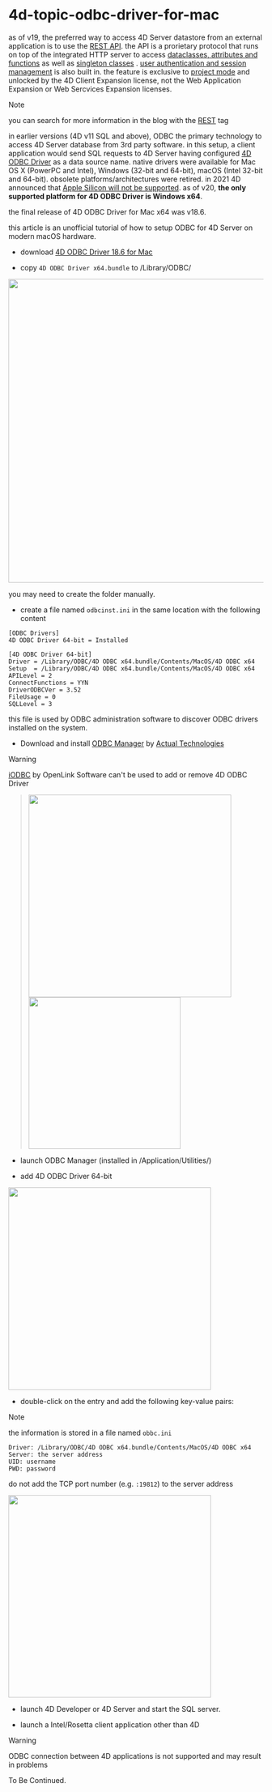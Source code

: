 # 4d-topic-odbc-driver-for-mac

as of v19, the preferred way to access 4D Server datastore from an external application is to use the [REST API](https://developer.4d.com/docs/REST/REST_requests). the API is a prorietary protocol that runs on top of the integrated HTTP server to access [dataclasses, attributes and functions](https://developer.4d.com/docs/REST/manData) as well as [singleton classes](https://developer.4d.com/docs/Concepts/classes#singleton-classes) . [user authentication and session management](https://developer.4d.com/docs/REST/authUsers) is also built in. the feature is exclusive to [project mode](https://doc.4d.com/4Dv20/4D/20.2/Converting-databases-to-projects.300-6750126.en.html) and unlocked by the 4D Client Expansion license, not the Web Application Expansion or Web Sercvices Expansion licenses.

> [!NOTE]
 you can search for more information in the blog with the [REST](https://blog.4d.com/tag/rest/) tag

in earlier versions (4D v11 SQL and above), ODBC the primary technology to access 4D Server database from 3rd party software. in this setup, a client application would send SQL requests to 4D Server having configured [4D ODBC Driver](https://doc.4d.com/4Dv20/4D/20/4D-ODBC-Driver.100-6341902.en.html) as a data source name. native drivers were available for Mac OS X (PowerPC and Intel), Windows (32-bit and 64-bit), macOS (Intel 32-bit and 64-bit). obsolete platforms/architectures were retired. in 2021 4D announced that [Apple Silicon will not be supported](https://discuss.4d.com/t/macos-end-of-support-for-4d-odbc-driver-4d-for-oci-s2-2021/17013/19). as of v20, **the only supported platform for 4D ODBC Driver is Windows x64**.

the final release of 4D ODBC Driver for Mac x64 was v18.6. 

this article is an unofficial tutorial of how to setup ODBC for 4D Server on modern macOS hardware.

* download [4D ODBC Driver 18.6 for Mac](https://github.com/miyako/4d-topic-odbc-driver-for-mac/releases/tag/odbc-driver-macos-x64-18.6)

* copy `4D ODBC Driver x64.bundle` to /Library/ODBC/

<img src="https://github.com/user-attachments/assets/5348c5d3-7cfb-4da1-90f3-ddb9abc69de9" width=600 height=auto />

you may need to create the folder manually.

* create a file named `odbcinst.ini` in the same location with the following content

```
[ODBC Drivers]
4D ODBC Driver 64-bit = Installed

[4D ODBC Driver 64-bit]
Driver = /Library/ODBC/4D ODBC x64.bundle/Contents/MacOS/4D ODBC x64
Setup  = /Library/ODBC/4D ODBC x64.bundle/Contents/MacOS/4D ODBC x64
APILevel = 2
ConnectFunctions = YYN
DriverODBCVer = 3.52
FileUsage = 0
SQLLevel = 3
```

this file is used by ODBC administration software to discover ODBC drivers installed on the system.

* Download and install [ODBC Manager](https://odbcmanager.net/index.php) by [Actual Technologies](http://www.actualtech.com/)

> [!WARNING]
[iODBC](https://www.iodbc.org/dataspace/doc/iodbc/wiki/iodbcWiki/WelcomeVisitors) by OpenLink Software can't be used to add or remove 4D ODBC Driver
> 
> <img src="https://github.com/user-attachments/assets/50b16e34-0215-4e6c-be27-ab881221bcd7" width=400 height=auto />
>    
> <img src="https://github.com/user-attachments/assets/5a811159-8695-42aa-a3ac-285c67207790" width=300 height=auto />

* launch ODBC Manager (installed in /Application/Utilities/)

* add 4D ODBC Driver 64-bit

<img src="https://github.com/user-attachments/assets/14d21ac7-4416-4042-8a1c-b164f9e61fe3" width=400 height=auto />

* double-click on the entry and add the following key-value pairs:

> [!NOTE]
the information is stored in a file named `obbc.ini`
 
```
Driver: /Library/ODBC/4D ODBC x64.bundle/Contents/MacOS/4D ODBC x64
Server: the server address
UID: username
PWD: password
```

do not add the TCP port number (e.g. `:19812`) to the server address

<img src="https://github.com/user-attachments/assets/f26bd293-905f-4bde-a69c-ab95c3341dc2" width=400 height=auto />

* launch 4D Developer or 4D Server and start the SQL server.
 
* launch a Intel/Rosetta client application other than 4D

> [!WARNING]
 ODBC connection between 4D applications is not supported and may result in problems 

To Be Continued.
